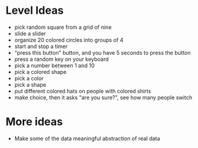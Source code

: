 # Level Ideas

*   pick random square from a grid of nine
*   slide a slider
*   organize 20 colored circles into groups of 4
*   start and stop a timer
*   "press this button" button, and you have 5 seconds to press the button
*   press a random key on your keyboard
*   pick a number between 1 and 10
*   pick a colored shape
*   pick a color
*   pick a shape
*   put different colored hats on people with colored shirts
*   make choice, then it asks "are you sure?", see how many people switch

# More ideas

*   Make some of the data meaningful abstraction of real data